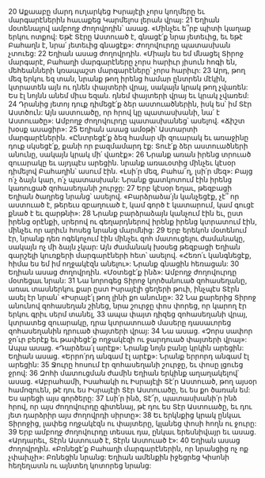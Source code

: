 20 Աքաաբը մարդ ուղարկեց Իսրայէլի չորս կողմերը եւ մարգարէներին հաւաքեց Կարմելոս լերան վրայ: 21 Եղիան մօտենալով ամբողջ ժողովրդին՝ ասաց. «Մինչեւ ե՞րբ պիտի կաղաք երկու ոտքով: Եթէ Տէրը Աստուած է, գնացէ՛ք նրա յետեւից, եւ եթէ Բահաղն է, նրա՛ յետեւից գնացէք»: Ժողովուրդը պատասխան չտուեց: 22 Եղիան ասաց ժողովրդին. «Միայն ես եմ մնացել Տիրոջ մարգարէ, Բահաղի մարգարէները չորս հարիւր յիսուն հոգի են, մեհեանների կռապաշտ մարգարէները՝ չորս հարիւր: 23 Արդ, թող մեզ երկու եզ տան, նրանք թող իրենց համար ընտրեն մէկին, կտրատեն այն ու դնեն փայտերի վրայ, սակայն կրակ թող չվառեն: Ես էլ նոյնն անեմ միւս եզան. դնեմ փայտերի վրայ եւ կրակ չվառեմ: 24 Դրանից յետոյ դուք դիմեցէ՛ք ձեր աստուածներին, իսկ ես՝ իմ Տէր Աստծուն: Այն աստուածը, որ հրով կը պատասխանի, նա՛ է Աստուածը»: Ամբողջ ժողովուրդը պատասխանեց՝ ասելով. «Ճիշտ խօսք ասացիր»: 25 Եղիան ասաց ամօթի՝ Աստարտի մարգարէներին. «Ընտրեցէ՛ք ձեզ համար մի զուարակ եւ առաջինը դուք սկսեցէ՛ք, քանի որ բազմամարդ էք: Տուէ՛ք ձեր աստուածների անունը, սակայն կրակ մի՛ վառէք»: 26 Նրանք առան իրենց տրուած զուարակը եւ այդպէս արեցին. նրանք առաւօտից մինչեւ կէսօր դիմելով Բահաղին՝ ասում էին. «Լսի՛ր մեզ, Բահա՜ղ, լսի՛ր մեզ»: Բայց ո՛չ ձայն կար, ո՛չ պատասխան: Նրանք ցատկոտում էին իրենց կառուցած զոհասեղանի շուրջը: 27 Երբ կէսօր եղաւ, թեզբացի Եղիան ծաղրեց նրանց՝ ասելով. «Բարձրաձա՛յն կանչեցէք, չէ՞ որ աստուած է, թերեւս զբաղուած է, կամ գործ է կատարում, կամ գուցէ քնած է եւ զարթնի»: 28 Նրանք բարձրաձայն կանչում էին եւ, ըստ իրենց օրէնքի, սրերով ու գեղարդներով իրենք իրենց կտրատում էին, մինչեւ որ արիւն հոսեց նրանց մարմնից: 29 Երբ երեկոն մօտենում էր, նրանք դեռ ոգեկոչում էին մինչեւ զոհ մատուցելու ժամանակը, սակայն ոչ մի ձայն չկար: Այն ժամանակ խօսեց թեզբացի Եղիան գարշելի կուռքերի մարգարէների հետ՝ ասելով. «Հեռո՛ւ կանգնեցէք, հիմա ես եմ իմ ողջակէզն անելու»: Նրանք գնացին հեռացան:
30 Եղիան ասաց ժողովրդին. «Մօտեցէ՛ք ինձ»: Ամբողջ ժողովուրդը մօտեցաւ նրան: 31 Նա նորոգեց Տիրոջ կործանուած զոհասեղանը, առաւ տասներկու քար ըստ Իսրայէլի ցեղերի թուի, ինչպէս Տէրն ասել էր նրան՝ «Իսրայէ՛լ թող լինի քո անունը»: 32 Նա քարերից Տիրոջ անունով զոհասեղան շինեց, նրա շուրջը փոս փորեց, որ կարող էր երկու գրիւ սերմ տանել, 33 ապա փայտ դիզեց զոհասեղանի վրայ, կտրատեց զուարակը, դրա կտրատուած մասերը դասաւորեց զոհասեղանին դրուած փայտերի վրայ: 34 Նա ասաց. «Չորս սափոր ջո՛ւր բերէք եւ թափեցէ՛ք ողջակէզի ու ջարդուած փայտերի վրայ»: Ապա ասաց. «Դարձեա՛լ արէք»: Նրանք նոյն բանը կրկին արեցին: Եղիան ասաց. «Երրո՛րդ անգամ էլ արէք»: Նրանք երրորդ անգամ էլ արեցին: 35 Ջուրը հոսում էր զոհասեղանի շուրջը, եւ փոսը լցուեց ջրով:
36 Զոհի մատուցման ժամին Եղիան երկինք աղաղակելով՝ ասաց. «Աբրահամի, Իսահակի ու Իսրայէլի Տէ՛ր Աստուած, թող այսօր համոզուեն, թէ դու ես Իսրայէլի Տէր Աստուածը, եւ ես քո ծառան եմ: Ես արեցի այս գործերը: 37 Լսի՛ր ինձ, Տէ՜ր, պատասխանի՛ր ինձ հրով, որ այս ժողովուրդը գիտենայ, թէ դու ես Տէր Աստուածը, եւ դու յետ դարձրիր այս ժողովրդի սիրտը»: 38 Եւ երկնքից կրակ ընկաւ Տիրոջից, լափեց ողջակէզն ու փայտերը, կլանեց փոսի հողն ու ջուրը: 39 Երբ ամբողջ ժողովուրդը տեսաւ դա, ընկաւ երեսնիվայր եւ ասաց. «Արդարեւ, Տէրն Աստուած է, Տէրն Աստուած է»: 40 Եղիան ասաց ժողովրդին. «Բռնեցէ՛ք Բահաղի մարգարէներին, որ նրանցից ոչ ոք չփախչի»: Բռնեցին նրանց: Եղիան ամենքին իջեցրեց Կիսոնի հեղեղատն ու այնտեղ կոտորեց նրանց:
